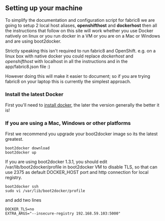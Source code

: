 ## Setting up your machine

To simplify the documentation and configuration script for fabric8 we are going to setup 2 local host aliases, **openshifthost** and **dockerhost** then all the instructions that follow on this site will work whether you use Docker natively on linux or you run docker in a VM or you are on a Mac or Windows and are using boot2docker.

Strictly speaking this isn't required to run fabric8 and OpenShift. e.g. on a linux box with native docker you could replace _dockerhost_ and _openshifthost_ with localhost in all the instructions and in the app/fabric8.json file :)

However doing this will make it easier to document; so if you are trying fabric8 on your laptop this is currently the simplest approach.

### Install the latest Docker

First you'll need to [install docker](https://docs.docker.com/installation/), the later the version generally the better it is!

### If you are using a Mac, Windows or other platforms

First we recommend you upgrade your boot2docker image so its the latest greatest.

    boot2docker download
    boot2docker up

If you are using boot2docker 1.3.1, you should edit /var/lib/boot2docker/profile in boot2docker VM to disable TLS, so that can use 2375 as default DOCKER_HOST port and http connection for local registry.

    boot2docker ssh
    sudo vi /var/lib/boot2docker/profile
    
and add two lines 

    DOCKER_TLS=no
    EXTRA_ARGS="--insecure-registry 192.168.59.103:5000"